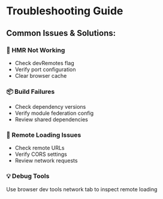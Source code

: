 ---
---

# Troubleshooting Guide

<div class="mt-8">
<h2>Common Issues & Solutions:</h2>

<div class="space-y-6">
  <div v-click class="p-4 border rounded">
    <h3>🔄 HMR Not Working</h3>
    <ul>
      <li>Check devRemotes flag</li>
      <li>Verify port configuration</li>
      <li>Clear browser cache</li>
    </ul>
  </div>

  <div v-click class="p-4 border rounded">
    <h3>📦 Build Failures</h3>
    <ul>
      <li>Check dependency versions</li>
      <li>Verify module federation config</li>
      <li>Review shared dependencies</li>
    </ul>
  </div>

  <div v-click class="p-4 border rounded">
    <h3>🔌 Remote Loading Issues</h3>
    <ul>
      <li>Check remote URLs</li>
      <li>Verify CORS settings</li>
      <li>Review network requests</li>
    </ul>
  </div>
</div>

<div v-click class="mt-8 p-4 bg-blue-100 dark:bg-blue-900 rounded">
  <h3>💡 Debug Tools</h3>
  <p>Use browser dev tools network tab to inspect remote loading</p>
</div>
</div>